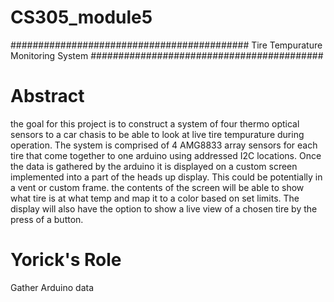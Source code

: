 # CS305_module5
########################################### Tire Tempurature Monitoring System ##########################################


# Abstract
the goal for this project is to construct a system of four thermo optical sensors to a car chasis to be able to look at live tire tempurature during operation. The system is comprised of 4 AMG8833 array sensors for each tire that come together to one arduino using addressed I2C locations. Once the data is gathered by the arduino it is displayed on a custom screen implemented into a part of the heads up display. This could be potentially in a vent or custom frame. the contents of the screen will be able to show what tire is at what temp and map it to a color based on set limits. The display will also have the option to show a live view of a chosen tire by the press of a button. 

# Yorick's Role
Gather Arduino data
